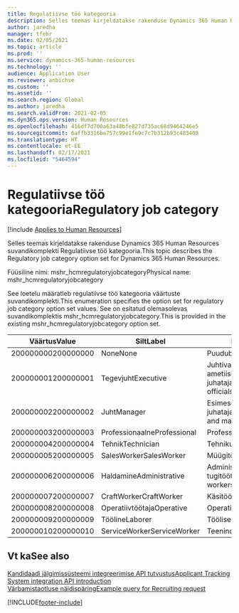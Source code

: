 ```yaml
---
title: Regulatiivse töö kategooria
description: Selles teemas kirjeldatakse rakenduse Dynamics 365 Human Resources suvandikomplekti Regulatiivse töö kategooria.
author: jaredha
manager: tfehr
ms.date: 02/05/2021
ms.topic: article
ms.prod: ''
ms.service: dynamics-365-human-resources
ms.technology: ''
audience: Application User
ms.reviewer: anbichse
ms.custom: ''
ms.assetid: ''
ms.search.region: Global
ms.author: jaredha
ms.search.validFrom: 2021-02-05
ms.dyn365.ops.version: Human Resources
ms.openlocfilehash: 416df7d700a63a48bfe827d735ac68d9464246e5
ms.sourcegitcommit: 6affb3316be757c99e1fe9c7c7b312b93c483408
ms.translationtype: HT
ms.contentlocale: et-EE
ms.lasthandoff: 02/17/2021
ms.locfileid: "5464594"
---
```

# <a name="regulatory-job-category"></a><span data-ttu-id="adbb9-103">Regulatiivse töö kategooria</span><span class="sxs-lookup"><span data-stu-id="adbb9-103">Regulatory job category</span></span>

[!include [Applies to Human Resources](../includes/applies-to-hr.md)]

<span data-ttu-id="adbb9-104">Selles teemas kirjeldatakse rakenduse Dynamics 365 Human Resources suvandikomplekti Regulatiivse töö kategooria.</span><span class="sxs-lookup"><span data-stu-id="adbb9-104">This topic describes the Regulatory job category option set for Dynamics 365 Human Resources.</span></span>

<span data-ttu-id="adbb9-105">Füüsiline nimi: mshr_hcmregulatoryjobcategory</span><span class="sxs-lookup"><span data-stu-id="adbb9-105">Physical name: mshr_hcmregulatoryjobcategory</span></span>

<span data-ttu-id="adbb9-106">See loetelu määratleb regulatiivse töö kategooria väärtuste suvandikomplekti.</span><span class="sxs-lookup"><span data-stu-id="adbb9-106">This enumeration specifies the option set for regulatory job category option set values.</span></span> <span data-ttu-id="adbb9-107">See on esitatud olemasolevas suvandikomplektis mshr_hcmregulatoryjobcategory.</span><span class="sxs-lookup"><span data-stu-id="adbb9-107">This is provided in the existing mshr_hcmregulatoryjobcategory option set.</span></span>

| <span data-ttu-id="adbb9-108">Väärtus</span><span class="sxs-lookup"><span data-stu-id="adbb9-108">Value</span></span> | <span data-ttu-id="adbb9-109">Silt</span><span class="sxs-lookup"><span data-stu-id="adbb9-109">Label</span></span> | <span data-ttu-id="adbb9-110">Kirjeldus</span><span class="sxs-lookup"><span data-stu-id="adbb9-110">Description</span></span> |
| --- | --- | --- |
| <span data-ttu-id="adbb9-111">200000000</span><span class="sxs-lookup"><span data-stu-id="adbb9-111">200000000</span></span> | <span data-ttu-id="adbb9-112">None</span><span class="sxs-lookup"><span data-stu-id="adbb9-112">None</span></span> | <span data-ttu-id="adbb9-113">Puudub.</span><span class="sxs-lookup"><span data-stu-id="adbb9-113">None.</span></span> |
| <span data-ttu-id="adbb9-114">200000001</span><span class="sxs-lookup"><span data-stu-id="adbb9-114">200000001</span></span> | <span data-ttu-id="adbb9-115">Tegevjuht</span><span class="sxs-lookup"><span data-stu-id="adbb9-115">Executive</span></span> | <span data-ttu-id="adbb9-116">Juhtiva/kõrgema taseme ametiisikud ja juhatajad.</span><span class="sxs-lookup"><span data-stu-id="adbb9-116">Executive/Senior level officials and managers.</span></span> |
| <span data-ttu-id="adbb9-117">200000002</span><span class="sxs-lookup"><span data-stu-id="adbb9-117">200000002</span></span> | <span data-ttu-id="adbb9-118">Juht</span><span class="sxs-lookup"><span data-stu-id="adbb9-118">Manager</span></span> | <span data-ttu-id="adbb9-119">Esimese/kesktasandi ametiisikud ja juhatajad.</span><span class="sxs-lookup"><span data-stu-id="adbb9-119">First/Mid level officials and managers.</span></span> |
| <span data-ttu-id="adbb9-120">200000003</span><span class="sxs-lookup"><span data-stu-id="adbb9-120">200000003</span></span> | <span data-ttu-id="adbb9-121">Professionaalne</span><span class="sxs-lookup"><span data-stu-id="adbb9-121">Professional</span></span> | <span data-ttu-id="adbb9-122">Professionaalid.</span><span class="sxs-lookup"><span data-stu-id="adbb9-122">Professionals.</span></span> |
| <span data-ttu-id="adbb9-123">200000004</span><span class="sxs-lookup"><span data-stu-id="adbb9-123">200000004</span></span> | <span data-ttu-id="adbb9-124">Tehnik</span><span class="sxs-lookup"><span data-stu-id="adbb9-124">Technician</span></span> | <span data-ttu-id="adbb9-125">Tehnikud.</span><span class="sxs-lookup"><span data-stu-id="adbb9-125">Technicians.</span></span> |
| <span data-ttu-id="adbb9-126">200000005</span><span class="sxs-lookup"><span data-stu-id="adbb9-126">200000005</span></span> | <span data-ttu-id="adbb9-127">SalesWorker</span><span class="sxs-lookup"><span data-stu-id="adbb9-127">SalesWorker</span></span> | <span data-ttu-id="adbb9-128">Müügitöötajad.</span><span class="sxs-lookup"><span data-stu-id="adbb9-128">Sales workers.</span></span> |
| <span data-ttu-id="adbb9-129">200000006</span><span class="sxs-lookup"><span data-stu-id="adbb9-129">200000006</span></span> | <span data-ttu-id="adbb9-130">Haldamine</span><span class="sxs-lookup"><span data-stu-id="adbb9-130">Administrative</span></span> | <span data-ttu-id="adbb9-131">Administratiivsed tugitöötajad.</span><span class="sxs-lookup"><span data-stu-id="adbb9-131">Administrative support workers.</span></span> |
| <span data-ttu-id="adbb9-132">200000007</span><span class="sxs-lookup"><span data-stu-id="adbb9-132">200000007</span></span> | <span data-ttu-id="adbb9-133">CraftWorker</span><span class="sxs-lookup"><span data-stu-id="adbb9-133">CraftWorker</span></span> | <span data-ttu-id="adbb9-134">Käsitöölised.</span><span class="sxs-lookup"><span data-stu-id="adbb9-134">Craft workers.</span></span> |
| <span data-ttu-id="adbb9-135">200000008</span><span class="sxs-lookup"><span data-stu-id="adbb9-135">200000008</span></span> | <span data-ttu-id="adbb9-136">Operatiivtöötaja</span><span class="sxs-lookup"><span data-stu-id="adbb9-136">Operative</span></span> | <span data-ttu-id="adbb9-137">Operatiivtöötajad.</span><span class="sxs-lookup"><span data-stu-id="adbb9-137">Operatives.</span></span> |
| <span data-ttu-id="adbb9-138">200000009</span><span class="sxs-lookup"><span data-stu-id="adbb9-138">200000009</span></span> | <span data-ttu-id="adbb9-139">Tööline</span><span class="sxs-lookup"><span data-stu-id="adbb9-139">Laborer</span></span> | <span data-ttu-id="adbb9-140">Töölised/abilised.</span><span class="sxs-lookup"><span data-stu-id="adbb9-140">Laborers/Helpers.</span></span> |
| <span data-ttu-id="adbb9-141">200000010</span><span class="sxs-lookup"><span data-stu-id="adbb9-141">200000010</span></span> | <span data-ttu-id="adbb9-142">ServiceWorker</span><span class="sxs-lookup"><span data-stu-id="adbb9-142">ServiceWorker</span></span> | <span data-ttu-id="adbb9-143">Teenindustöötaja.</span><span class="sxs-lookup"><span data-stu-id="adbb9-143">Service workers.</span></span> |

## <a name="see-also"></a><span data-ttu-id="adbb9-144">Vt ka</span><span class="sxs-lookup"><span data-stu-id="adbb9-144">See also</span></span>

[<span data-ttu-id="adbb9-145">Kandidaadi jälgimissüsteemi integreerimise API tutvustus</span><span class="sxs-lookup"><span data-stu-id="adbb9-145">Applicant Tracking System integration API introduction</span></span>](hr-admin-integration-ats-api-introduction.md)<br>
[<span data-ttu-id="adbb9-146">Värbamistaotluse näidispäring</span><span class="sxs-lookup"><span data-stu-id="adbb9-146">Example query for Recruiting request</span></span>](hr-admin-integration-ats-api-recruiting-request-example-query.md)


[!INCLUDE[footer-include](../includes/footer-banner.md)]